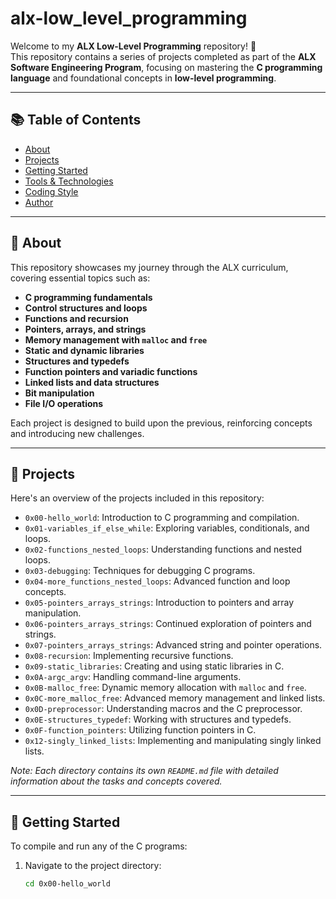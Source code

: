 # alx-low_level_programming

Welcome to my **ALX Low-Level Programming** repository! 👋  
This repository contains a series of projects completed as part of the **ALX Software Engineering Program**, focusing on mastering the **C programming language** and foundational concepts in **low-level programming**.

---

## 📚 Table of Contents

- [About](#about)
- [Projects](#projects)
- [Getting Started](#getting-started)
- [Tools & Technologies](#tools--technologies)
- [Coding Style](#coding-style)
- [Author](#author)

---

## 🧠 About

This repository showcases my journey through the ALX curriculum, covering essential topics such as:

- **C programming fundamentals**
- **Control structures and loops**
- **Functions and recursion**
- **Pointers, arrays, and strings**
- **Memory management with `malloc` and `free`**
- **Static and dynamic libraries**
- **Structures and typedefs**
- **Function pointers and variadic functions**
- **Linked lists and data structures**
- **Bit manipulation**
- **File I/O operations**

Each project is designed to build upon the previous, reinforcing concepts and introducing new challenges.

---

## 📁 Projects

Here's an overview of the projects included in this repository:

- `0x00-hello_world`: Introduction to C programming and compilation.
- `0x01-variables_if_else_while`: Exploring variables, conditionals, and loops.
- `0x02-functions_nested_loops`: Understanding functions and nested loops.
- `0x03-debugging`: Techniques for debugging C programs.
- `0x04-more_functions_nested_loops`: Advanced function and loop concepts.
- `0x05-pointers_arrays_strings`: Introduction to pointers and array manipulation.
- `0x06-pointers_arrays_strings`: Continued exploration of pointers and strings.
- `0x07-pointers_arrays_strings`: Advanced string and pointer operations.
- `0x08-recursion`: Implementing recursive functions.
- `0x09-static_libraries`: Creating and using static libraries in C.
- `0x0A-argc_argv`: Handling command-line arguments.
- `0x0B-malloc_free`: Dynamic memory allocation with `malloc` and `free`.
- `0x0C-more_malloc_free`: Advanced memory management and linked lists.
- `0x0D-preprocessor`: Understanding macros and the C preprocessor.
- `0x0E-structures_typedef`: Working with structures and typedefs.
- `0x0F-function_pointers`: Utilizing function pointers in C.
- `0x12-singly_linked_lists`: Implementing and manipulating singly linked lists.

*Note: Each directory contains its own `README.md` file with detailed information about the tasks and concepts covered.*

---

## 🚀 Getting Started

To compile and run any of the C programs:

1. Navigate to the project directory:
   ```bash
   cd 0x00-hello_world

